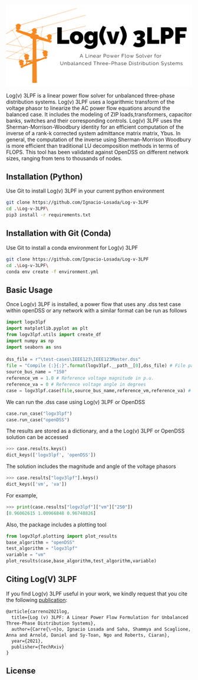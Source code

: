 

<img src="https://github.com/Ignacio-Losada/Log-v-3LPF/blob/main/log(v)3LPFlogo.png" align="justified" width="1000" alt="Log(v) 3LPF logo">

Log(v)  3LPF is  a  linear power  flow  solver  for  unbalanced  three-phase  distribution  systems.  Log(v)  3LPF  uses  a  logarithmic  transform  of  the  voltage phasor  to  linearize  the  AC  power  flow  equations  around  the balanced   case.   It includes   the   modeling   of   ZIP   loads,transformers, capacitor banks, switches and their corresponding controls.  Log(v) 3LPF  uses  the  Sherman-Morrison-Woodbury  identity  for  an efficient computation of the inverse of a rank-k corrected system admittance matrix matrix, Ybus. In general, the computation of the inverse using Sherman-Morrison Woodbury is more efficient than traditional LU decomposition  methods  in  terms  of  FLOPS.  This tool has been validated against OpenDSS on different  network  sizes,  ranging  from  tens to  thousands  of  nodes.




## Installation (Python)
Use Git to install Log(v) 3LPF in your current python environment
```bash
git clone https://github.com/Ignacio-Losada/Log-v-3LPF
cd .\Log-v-3LPF\
pip3 install -r requirements.txt

```

## Installation with Git (Conda)
Use Git to install a conda environment for Log(v) 3LPF
```bash
git clone https://github.com/Ignacio-Losada/Log-v-3LPF
cd .\Log-v-3LPF\
conda env create -f environment.yml

```

## Basic Usage
Once Log(v) 3LPF is installed, a power flow that uses any .dss test case within openDSS or any network with a similar format can be run as follows
```python
import logv3lpf
import matplotlib.pyplot as plt
from logv3lpf.utils import create_df
import numpy as np
import seaborn as sns

dss_file = r"\test-cases\IEEE123\IEEE123Master.dss"
file = "Compile {:}{:}".format(logv3lpf.__path__[0],dss_file) # File path
source_bus_name = "150"
reference_vm = 1.0 # Reference voltage magnitude in p.u.
reference_va = 0 # Reference voltage angle in degrees
case = logv3lpf.case(file,source_bus_name,reference_vm,reference_va) # Parse .dss file

```
We can run the .dss case using Log(v) 3LPF or OpenDSS
```python
case.run_case("logv3lpf")
case.run_case("openDSS")
```

The results are stored as a dictionary, and a the Log(v) 3LPF or OpenDSS solution can be accessed
```python
>>> case.results.keys()
dict_keys(['logv3lpf', 'openDSS'])
```
The solution includes the magnitude and angle of the voltage phasors
```python
>>> case.results["logv3lpf"].keys()
dict_keys(['vm', 'va'])
```
For example,
```python
>>> print(case.results["logv3lpf"]["vm"]["250"])
[0.96062615 1.00966848 0.96748826]
```
Also, the package includes a plotting tool
```python
from logv3lpf.plotting import plot_results
base_algorithm = "openDSS"
test_algorithm = "logv3lpf"
variable = "vm"
plot_results(case,base_algorithm,test_algorithm,variable)
```


## Citing Log(V) 3LPF

If you find Log(v) 3LPF useful in your work, we kindly request that you cite the following [publication]():
```
@article{carreno2021log,
  title={Log (v) 3LPF: A Linear Power Flow Formulation for Unbalanced Three-Phase Distribution Systems},
  author={Carre{\~n}o, Ignacio Losada and Saha, Shammya and Scaglione, Anna and Arnold, Daniel and Sy-Toan, Ngo and Roberts, Ciaran},
  year={2021},
  publisher={TechRxiv}
}
```


## License

